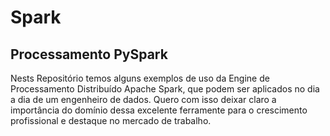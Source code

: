 # Spark
## Processamento PySpark
Nests Repositório temos alguns exemplos de uso da Engine de Processamento Distribuído Apache Spark, que podem ser aplicados no dia a dia de um engenheiro de dados.
Quero com isso deixar claro a importância do domínio dessa excelente ferramente para o crescimento profissional e destaque no mercado de trabalho.

